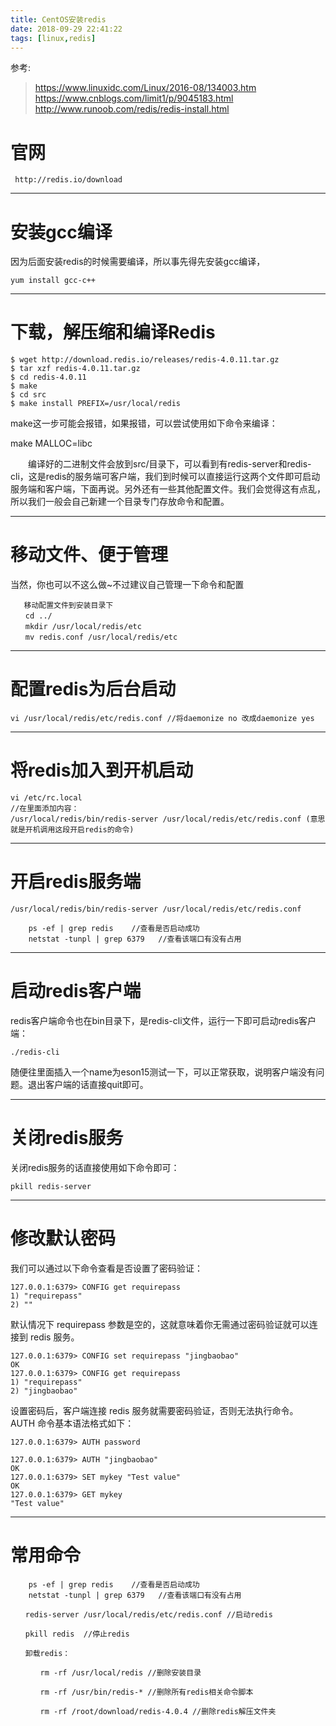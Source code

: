 ```yaml
---
title: CentOS安装redis
date: 2018-09-29 22:41:22
tags: [linux,redis]
---
```

参考:
>https://www.linuxidc.com/Linux/2016-08/134003.htm
>https://www.cnblogs.com/limit1/p/9045183.html  
>http://www.runoob.com/redis/redis-install.html
# 官网
` http://redis.io/download`

---

<!--more-->

# 安装gcc编译
因为后面安装redis的时候需要编译，所以事先得先安装gcc编译，

`yum install gcc-c++`

---

# 下载，解压缩和编译Redis

```
$ wget http://download.redis.io/releases/redis-4.0.11.tar.gz
$ tar xzf redis-4.0.11.tar.gz
$ cd redis-4.0.11
$ make
$ cd src
$ make install PREFIX=/usr/local/redis
```
make这一步可能会报错，如果报错，可以尝试使用如下命令来编译：

make MALLOC=libc

　　编译好的二进制文件会放到src/目录下，可以看到有redis-server和redis-cli，这是redis的服务端可客户端，我们到时候可以直接运行这两个文件即可启动服务端和客户端，下面再说。另外还有一些其他配置文件。我们会觉得这有点乱，所以我们一般会自己新建一个目录专门存放命令和配置。

---

# 移动文件、便于管理

当然，你也可以不这么做~不过建议自己管理一下命令和配置

```
   移动配置文件到安装目录下  
　　cd ../  
　　mkdir /usr/local/redis/etc
　　mv redis.conf /usr/local/redis/etc
```

---

# 配置redis为后台启动
`vi /usr/local/redis/etc/redis.conf //将daemonize no 改成daemonize yes`


---

# 将redis加入到开机启动
```
vi /etc/rc.local 
//在里面添加内容：
/usr/local/redis/bin/redis-server /usr/local/redis/etc/redis.conf (意思就是开机调用这段开启redis的命令)
```

---

# 开启redis服务端
```
/usr/local/redis/bin/redis-server /usr/local/redis/etc/redis.conf 

	ps -ef | grep redis    //查看是否启动成功 
	netstat -tunpl | grep 6379   //查看该端口有没有占用 
```

---

# 启动redis客户端
redis客户端命令也在bin目录下，是redis-cli文件，运行一下即可启动redis客户端：

`./redis-cli`  

随便往里面插入一个name为eson15测试一下，可以正常获取，说明客户端没有问题。退出客户端的话直接quit即可。

---

# 关闭redis服务

关闭redis服务的话直接使用如下命令即可：

`pkill redis-server`


---

# 修改默认密码
我们可以通过以下命令查看是否设置了密码验证：

```
127.0.0.1:6379> CONFIG get requirepass
1) "requirepass"
2) ""
```
默认情况下 requirepass 参数是空的，这就意味着你无需通过密码验证就可以连接到 redis 服务。

```
127.0.0.1:6379> CONFIG set requirepass "jingbaobao"
OK
127.0.0.1:6379> CONFIG get requirepass
1) "requirepass"
2) "jingbaobao"
```
设置密码后，客户端连接 redis 服务就需要密码验证，否则无法执行命令。  
AUTH 命令基本语法格式如下：

`127.0.0.1:6379> AUTH password`

```
127.0.0.1:6379> AUTH "jingbaobao"
OK
127.0.0.1:6379> SET mykey "Test value"
OK
127.0.0.1:6379> GET mykey
"Test value"
```

---

# 常用命令
```
	ps -ef | grep redis    //查看是否启动成功 
	netstat -tunpl | grep 6379   //查看该端口有没有占用 

　　redis-server /usr/local/redis/etc/redis.conf //启动redis

　　pkill redis  //停止redis

　　卸载redis：

　　　　rm -rf /usr/local/redis //删除安装目录

　　　　rm -rf /usr/bin/redis-* //删除所有redis相关命令脚本

　　　　rm -rf /root/download/redis-4.0.4 //删除redis解压文件夹
```

